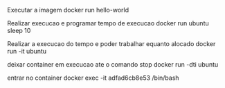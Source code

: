 Executar a imagem
docker run hello-world

Realizar execucao e programar tempo de execucao
docker run ubuntu sleep 10

Realizar a execucao do tempo e poder trabalhar equanto alocado
docker run -it ubuntu

deixar container em execucao ate o comando stop
docker run -dti ubuntu

entrar no container
docker exec -it adfad6cb8e53 /bin/bash